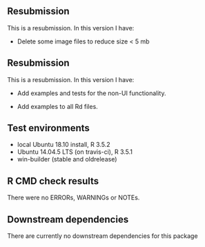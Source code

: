 ## Resubmission

This is a resubmission. In this version I have:

* Delete some image files to reduce size < 5 mb

## Resubmission

This is a resubmission. In this version I have:

* Add examples and tests for the non-UI functionality.

* Add examples to all Rd files.


## Test environments
* local Ubuntu 18.10 install, R 3.5.2
* Ubuntu 14.04.5 LTS  (on travis-ci), R 3.5.1
* win-builder (stable and oldrelease)

## R CMD check results
There were no ERRORs, WARNINGs or NOTEs.


## Downstream dependencies
There are currently no downstream dependencies for this package
